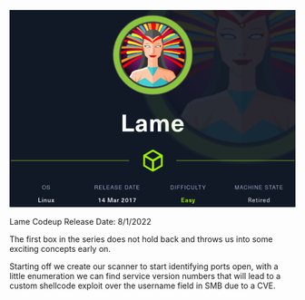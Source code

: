 
  ![name-of-you-image](https://github.com/ChaoticHackingNetwork/HTB-Re-Coded/blob/main/Codeups/Lame/lame.png?raw=true)
  

Lame Codeup Release Date: 8/1/2022

The first box in the series does not hold back and throws us into some exciting concepts early on. 

Starting off we create our scanner to start identifying ports open, with a little enumeration we can find service version numbers that will lead to a custom shellcode exploit over the username field in SMB due to a CVE. 


